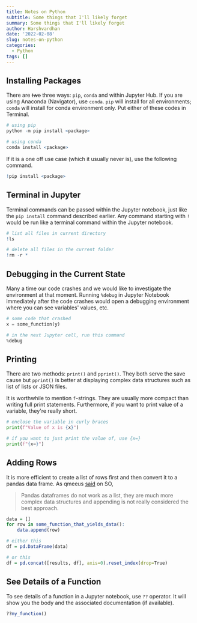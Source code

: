 ```yaml
---
title: Notes on Python
subtitle: Some things that I'll likely forget
summary: Some things that I'll likely forget
author: Harshvardhan
date: '2022-02-08'
slug: notes-on-python
categories:
  - Python
tags: []
---
```


## Installing Packages

There are ~~two~~ three ways: `pip`, `conda` and within Jupyter Hub. If you are using Anaconda (Navigator), use `conda`. `pip` will install for all environments; `conda` will install for conda environment only. Put either of these codes in Terminal.


```r
# using pip
python -m pip install <package>

# using conda
conda install <package>
```

If it is a one off use case (which it usually never is), use the following command.


```r
!pip install <package>
```

## Terminal in Jupyter

Terminal commands can be passed within the Jupyter notebook, just like the `pip install` command described earlier. Any command starting with `!` would be run like a terminal command within the Jupyter notebook.


```r
# list all files in current directory
!ls

# delete all files in the current folder
!rm -r *
```

## Debugging in the Current State

Many a time our code crashes and we would like to investigate the environment at that moment. Running `%debug` in Jupyter Notebook immediately after the code crashes would open a debugging environment where you can see variables' values, etc.


```python
# some code that crashed
x = some_function(y)

# in the next Jupyter cell, run this command
%debug
```

## Printing

There are two methods: `print()` and `pprint()`. They both serve the save cause but `pprint()` is better at displaying complex data structures such as list of lists or JSON files.

It is worthwhile to mention `f`-strings. They are usually more compact than writing full print statements. Furthermore, if you want to print value of a variable, they're really short.


```python
# enclose the variable in curly braces
print(f"Value of x is {x}")

# if you want to just print the value of, use {x=}
print(f"{x=}")
```

## Adding Rows

It is more efficient to create a list of rows first and then convert it to a pandas data frame. As qmeeus [said](https://stackoverflow.com/questions/55967976/python-panda-append-dataframe-in-loop?noredirect=1&lq=1) on SO,

> Pandas dataframes do not work as a list, they are much more complex data structures and appending is not really considered the best approach.


```r
data = []
for row in some_function_that_yields_data():
    data.append(row)

# either this
df = pd.DataFrame(data)

# or this
df = pd.concat([results, df], axis=0).reset_index(drop=True)
```

## See Details of a Function

To see details of a function in a Jupyter notebook, use `??` operator. It will show you the body and the associated documentation (if available).


```r
??my_function()
```
